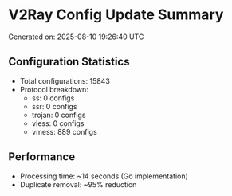 # V2Ray Config Update Summary
Generated on: 2025-08-10 19:26:40 UTC

## Configuration Statistics
- Total configurations: 15843
- Protocol breakdown:
  - ss: 0 configs
  - ssr: 0 configs
  - trojan: 0 configs
  - vless: 0 configs
  - vmess: 889 configs

## Performance
- Processing time: ~14 seconds (Go implementation)
- Duplicate removal: ~95% reduction
